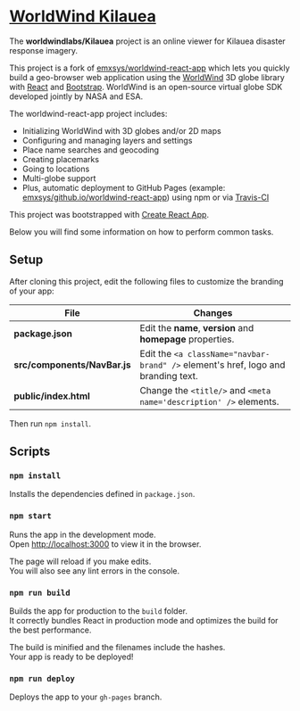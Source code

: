 
# [WorldWind Kilauea](https://worldwindlabs.github.io/Kilauea/)

The __worldwindlabs/Kilauea__ project is an online viewer for Kilauea disaster response imagery.

This project is a fork of [emxsys/worldwind-react-app](https://github.com/emxsys/worldwind-react-app)
which lets you quickly build a geo-browser web application using the 
[WorldWind](https://worldwind.arc.nasa.gov/web) 3D globe library with 
[React](https://reactjs.org) and [Bootstrap](https://getbootstrap.com). 
WorldWind is an open-source virtual globe SDK developed jointly by NASA and ESA. 

The worldwind-react-app project includes:

- Initializing WorldWind with 3D globes and/or 2D maps
- Configuring and managing layers and settings
- Place name searches and geocoding
- Creating placemarks
- Going to locations
- Multi-globe support
- Plus, automatic deployment to GitHub Pages (example: [emxsys/github.io/worldwind-react-app](https://emxsys.github.io/worldwind-react-app/))
 using npm or via [Travis-CI](https://travis-ci.org/emxsys/worldwind-react-app)

This project was bootstrapped with [Create React App](https://github.com/facebookincubator/create-react-app).

Below you will find some information on how to perform common tasks.<br>

## Setup

After cloning this project, edit the following files to customize the branding of your app:

File | Changes
-----|--------
__package.json__ | Edit the __name__, __version__ and __homepage__ properties.
__src/components/NavBar.js__ | Edit the `<a className="navbar-brand" />` element's href, logo and branding text. 
__public/index.html__ | Change the `<title/>` and `<meta name='description' />` elements.

Then run `npm install`.


## Scripts

### `npm install`
 
Installs the dependencies defined in `package.json`.


### `npm start`

Runs the app in the development mode.<br>
Open [http://localhost:3000](http://localhost:3000) to view it in the browser.

The page will reload if you make edits.<br>
You will also see any lint errors in the console.


### `npm run build`

Builds the app for production to the `build` folder.<br>
It correctly bundles React in production mode and optimizes the build for the best performance.

The build is minified and the filenames include the hashes.<br>
Your app is ready to be deployed!


### `npm run deploy`

Deploys the app to your `gh-pages` branch.

